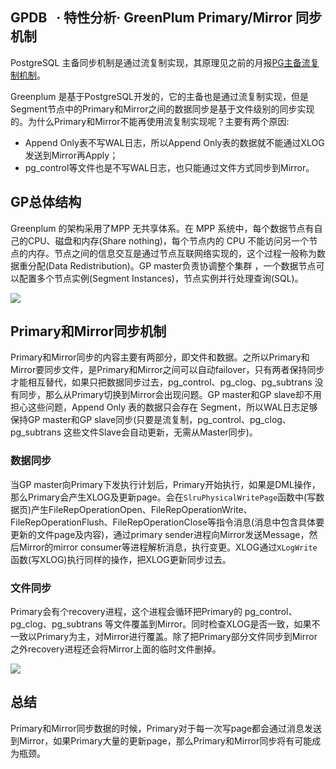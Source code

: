## GPDB   · 特性分析· GreenPlum Primary/Mirror 同步机制


PostgreSQL 主备同步机制是通过流复制实现，其原理见之前的月报[PG主备流复制机制][2]。  


Greenplum 是基于PostgreSQL开发的，它的主备也是通过流复制实现，但是Segment节点中的Primary和Mirror之间的数据同步是基于文件级别的同步实现的。为什么Primary和Mirror不能再使用流复制实现呢？主要有两个原因:  


* Append Only表不写WAL日志，所以Append Only表的数据就不能通过XLOG发送到Mirror再Apply；
* pg_control等文件也是不写WAL日志，也只能通过文件方式同步到Mirror。


## GP总体结构


Greenplum 的架构采用了MPP 无共享体系。在 MPP 系统中，每个数据节点有自己的CPU、磁盘和内存(Share nothing)，每个节点内的 CPU 不能访问另一个节点的内存。节点之间的信息交互是通过节点互联网络实现的，这个过程一般称为数据重分配(Data Redistribution)。GP master负责协调整个集群 ，一个数据节点可以配置多个节点实例(Segment Instances)，节点实例并行处理查询(SQL)。  


![][0]  

## Primary和Mirror同步机制


Primary和Mirror同步的内容主要有两部分，即文件和数据。之所以Primary和Mirror要同步文件，是Primary和Mirror之间可以自动failover，只有两者保持同步才能相互替代，如果只把数据同步过去，pg_control、pg_clog、pg_subtrans 没有同步，那么从Primary切换到Mirror会出现问题。GP master和GP slave却不用担心这些问题，Append Only 表的数据只会存在 Segment，所以WAL日志足够保持GP master和GP slave同步(只要是流复制，pg_control、pg_clog、pg_subtrans 这些文件Slave会自动更新，无需从Master同步)。  

### 数据同步


当GP master向Primary下发执行计划后，Primary开始执行，如果是DML操作，那么Primary会产生XLOG及更新page。会在`SlruPhysicalWritePage`函数中(写数据页)产生FileRepOperationOpen、FileRepOperationWrite、FileRepOperationFlush、FileRepOperationClose等指令消息(消息中包含具体要更新的文件page及内容)，通过primary sender进程向Mirror发送Message，然后Mirror的mirror consumer等进程解析消息，执行变更。XLOG通过`XLogWrite`函数(写XLOG)执行同样的操作，把XLOG更新同步过去。  

### 文件同步


Primary会有个recovery进程，这个进程会循环把Primary的 pg_control、pg_clog、pg_subtrans 等文件覆盖到Mirror。同时检查XLOG是否一致，如果不一致以Primary为主，对Mirror进行覆盖。除了把Primary部分文件同步到Mirror之外recovery进程还会将Mirror上面的临时文件删掉。  


![][1]  

## 总结


Primary和Mirror同步数据的时候，Primary对于每一次写page都会通过消息发送到Mirror，如果Primary大量的更新page，那么Primary和Mirror同步将有可能成为瓶颈。  


[2]: http://mysql.taobao.org/monthly/2015/10/04/
[0]: http://img4.tbcdn.cn/L1/461/1/25cb13dedc5719336a8e81f588afee2ace8694a7.png
[1]: http://img3.tbcdn.cn/L1/461/1/49648447a14539def95bda229d3e9672f5eba9a4.png